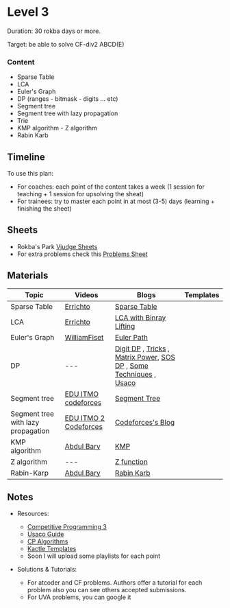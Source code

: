 # Level 3
Duration: 30 rokba days or more.

Target: be able to solve CF-div2 ABCD(E)

### Content
* Sparse Table
* LCA
* Euler's Graph
* DP (ranges - bitmask - digits ... etc)
* Segment tree
* Segment tree with lazy propagation
* Trie 
* KMP algorithm - Z algorithm
* Rabin Karb

## Timeline
To use this plan:
 - For coaches: each point of the content takes a week (1 session for teaching + 1 session for upsolving the sheat)
 - For trainees: try to master each point in at most (3-5) days (learning + finishing the sheet)

## Sheets

* Rokba's Park [Vjudge Sheets](https://vjudge.net/group/rokba)
* For extra problems check this [Problems Sheet](https://docs.google.com/spreadsheets/d/1blSbPr1pAFZSzlAi2IVdTeytz2yO7Ejx9SeQWOSxY0w/edit#gid=1542041463)

## Materials
Topic | Videos | Blogs | Templates
--- | --- | --- | ---
Sparse Table | [Errichto](https://www.youtube.com/watch?v=0jWeUdxrGm4&t=3s) | [Sparse Table](https://cp-algorithms.com/data_structures/sparse-table.html) | 
LCA | [Errichto](https://www.youtube.com/watch?v=dOAxrhAUIhA&t=758s) | [LCA with Binray Lifting](https://cp-algorithms.com/graph/lca_binary_lifting.html) | 
Euler's Graph | [WilliamFiset](https://www.youtube.com/watch?v=8MpoO2zA2l4) | [Euler Path](https://cp-algorithms.com/graph/euler_path.html)
DP | --- | [Digit DP](https://codeforces.com/blog/entry/53960) , [Tricks](https://codeforces.com/blog/entry/47764) , [Matrix Power](https://codeforces.com/blog/entry/67776), [SOS DP](https://codeforces.com/blog/entry/45223) , [Some Techniques](https://codeforces.com/blog/entry/43256) , [Usaco](https://usaco.guide/gold/intro-dp?lang=cpp)
Segment tree | [EDU ITMO codeforces](https://codeforces.com/edu/course/2/lesson/4) | [Segment Tree](https://cp-algorithms.com/data_structures/segment_tree.html)
Segment tree with lazy propagation| [EDU ITMO 2 Codeforces](https://codeforces.com/edu/course/2/lesson/5) | [Codeforces's Blog](https://codeforces.com/blog/entry/18051)
KMP algorithm | [Abdul Bary](https://www.youtube.com/watch?v=V5-7GzOfADQ) | [KMP](https://cp-algorithms.com/string/prefix-function.html)
Z algorithm | --- | [Z function](https://cp-algorithms.com/string/z-function.html)
Rabin-Karp | [Abdul Bary](https://www.youtube.com/watch?v=qQ8vS2btsxI&t=4s) | [Rabin Karb](https://cp-algorithms.com/string/rabin-karp.html) 

## Notes
* Resources:

   - [Competitive Programming 3](https://drive.google.com/file/d/145iYn20prtNwKYLbN6GpGNlzAtCQuSG_/view?usp=sharing)
   - [Usaco Guide](https://usaco.guide/)
   - [CP Algorithms](https://cp-algorithms.com/)
   - [Kactle Templates](https://github.com/kth-competitive-programming/kactl)
   - Soon I will upload some playlists for each point
   
* Solutions & Tutorials:
  - For atcoder and CF problems. Authors offer a tutorial for each problem also you can see others accepted submissions.
  - For UVA problems, you can google it
